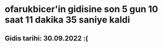 # ofarukbicer'in gidisine son 5 gun 10 saat 11 dakika 35 saniye kaldi

## Gidis tarihi: 30.09.2022 :(